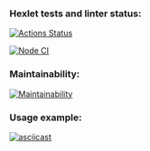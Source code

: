 
### Hexlet tests and linter status:

[![Actions Status](https://github.com/Gavrilov-Val/frontend-project-46/actions/workflows/hexlet-check.yml/badge.svg)](https://github.com/Gavrilov-Val/frontend-project-46/actions)

[![Node CI](https://github.com/Gavrilov-Val/frontend-project-46/actions/workflows/node.js.yml/badge.svg)](https://github.com/Gavrilov-Val/frontend-project-46/actions/workflows/node.js.yml)

### Maintainability:

[![Maintainability](https://qlty.sh/badges/3132a324-1637-45f8-89dd-9101b81a1d91/maintainability.svg)](https://qlty.sh/gh/Gavrilov-Val/projects/frontend-project-46)


### Usage example:
[![asciicast](https://asciinema.org/a/wuKoDvviVGw8QyhI2CvkfquFZ.svg)](https://asciinema.org/a/wuKoDvviVGw8QyhI2CvkfquFZ)